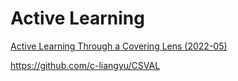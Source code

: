 
# Active Learning

[Active Learning Through a Covering Lens (2022-05)](https://arxiv.org/abs/2205.11320)


https://github.com/c-liangyu/CSVAL